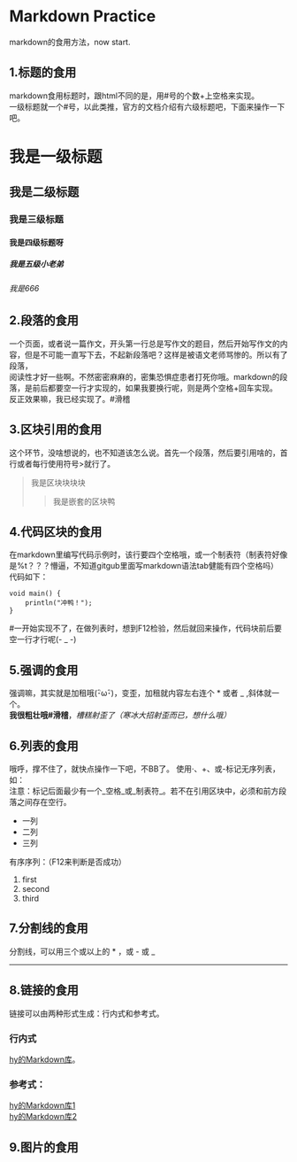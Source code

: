 # Markdown Practice
markdown的食用方法，now start. 

## 1.标题的食用
markdown食用标题时，跟html不同的是，用#号的个数+上空格来实现。  
一级标题就一个#号，以此类推，官方的文档介绍有六级标题吧，下面来操作一下吧。  
# 我是一级标题
## 我是二级标题
### 我是三级标题
#### 我是四级标题呀
##### 我是五级小老弟
###### 我是666

## 2.段落的食用
  一个页面，或者说一篇作文，开头第一行总是写作文的题目，然后开始写作文的内容，但是不可能一直写下去，不起新段落吧？这样是被语文老师骂惨的。所以有了段落，  
  阅读性才好一些啊。不然密密麻麻的，密集恐惧症患者打死你哦。markdown的段落，是前后都要空一行才实现的，如果我要换行呢，则是两个空格+回车实现。  
  反正效果嘛，我已经实现了。#滑稽  

## 3.区块引用的食用
  这个环节，没啥想说的，也不知道该怎么说。首先一个段落，然后要引用啥的，首行或者每行使用符号>就行了。  
  >我是区块块块块
  >>我是嵌套的区块鸭

## 4.代码区块的食用
  在markdown里编写代码示例时，该行要四个空格哦，或一个制表符（制表符好像是%t？？？懵逼，不知道gitgub里面写markdown语法tab健能有四个空格吗）  
  代码如下：  
  
    void main() {  
        println("冲鸭！");  
    }  
  
  #一开始实现不了，在做列表时，想到F12检验，然后就回来操作，代码块前后要空一行才行呢(- _ -)  
  
## 5.强调的食用
  强调嘛，其实就是加租哦(･ิω･ิ)，变歪，加租就内容左右连个 * 或者 _ ,斜体就一个。  
  **我很粗壮哦#滑稽**，*槽糕射歪了（寒冰大招射歪而已，想什么哦）*
  
## 6.列表的食用
  哦呼，撑不住了，就快点操作一下吧，不BB了。  使用·、+、或-标记无序列表，如：  
  注意：标记后面最少有一个_空格_或_制表符_。若不在引用区块中，必须和前方段落之间存在空行。  
  * 一列  
  * 二列  
  * 三列  
  
  有序序列：（F12来判断是否成功）  
  1. first  
  2. second  
  3. third  
  
## 7.分割线的食用
  分割线，可以用三个或以上的 * ，或 - 或 _  
  ***  

## 8.链接的食用
  链接可以由两种形式生成：行内式和参考式。  
  ### 行内式  
  
  [hy的Markdown库](https://github.com/hy529283176/markdownpractice/ "title")。
  
  ### 参考式：
   
   [hy的Markdown库1][id1]  
   [hy的Markdown库2][id2]  
   
   [id1]: https://github.com/hy529283176/markdownpractice/  
   [id2]: https://github.com/hy529283176/markdownpractice/

## 9.图片的食用
